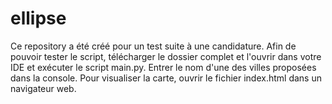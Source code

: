 # ellipse

Ce repository a été créé pour un test suite à une candidature.
Afin de pouvoir tester le script, télécharger le dossier complet et l'ouvrir dans votre IDE et exécuter le script main.py.
Entrer le nom d'une des villes proposées dans la console. Pour visualiser la carte, ouvrir le fichier index.html dans un navigateur web.
